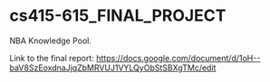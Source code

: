 # cs415-615_FINAL_PROJECT

NBA Knowledge Pool.

Link to the final report: https://docs.google.com/document/d/1oH--baV8SzEoxdnaJjqZbMRVUJ1VYLQyObStSBXgTMc/edit
